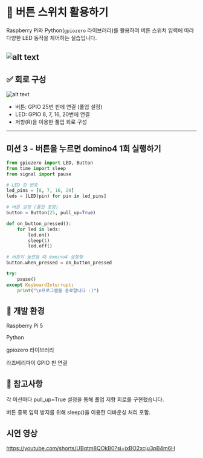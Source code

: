 # 🎯 버튼 스위치 활용하기

Raspberry Pi와 Python(`gpiozero` 라이브러리)를 활용하여 버튼 스위치 입력에 따라 다양한 LED 동작을 제어하는 실습입니다.

![alt text](<스크린샷 2025-04-16 122724.png>)
---

## ✅ 회로 구성
![alt text](image.png)
- 버튼: GPIO 25번 핀에 연결 (풀업 설정)
- LED: GPIO 8, 7, 16, 20번에 연결
- 저항(R)을 이용한 풀업 회로 구성

---


## 미션 3 - 버튼을 누르면 domino4 1회 실행하기
```python
from gpiozero import LED, Button
from time import sleep
from signal import pause

# LED 핀 번호
led_pins = [8, 7, 16, 20]
leds = [LED(pin) for pin in led_pins]

# 버튼 설정 (풀업 포함)
button = Button(25, pull_up=True)

def on_button_pressed():
    for led in leds:
        led.on()
        sleep(1)
        led.off()

# 버튼이 눌렸을 때 domino4 실행행
button.when_pressed = on_button_pressed

try:
    pause()
except KeyboardInterrupt:
    print("\n프로그램을 종료합니다 :)")
```


## 📝 개발 환경
Raspberry Pi 5

Python

gpiozero 라이브러리

라즈베리파이 GPIO 핀 연결



## 🔧 참고사항
각 미션마다 pull_up=True 설정을 통해 풀업 저항 회로를 구현했습니다.

버튼 중복 입력 방지를 위해 sleep()을 이용한 디바운싱 처리 포함.


## 시연 영상
https://youtube.com/shorts/UBqtm8QOkB0?si=jxBO2xcju3pB4m6H